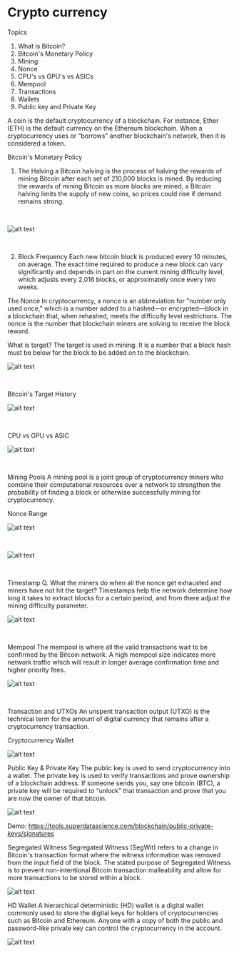 # Crypto currency

Topics
1. What is Bitcoin?
2. Bitcoin's Monetary Policy
3. Mining
4. Nonce
5. CPU's vs GPU's vs ASICs
6. Mempool
7. Transactions
8. Wallets
9. Public key and Private Key

A coin is the default cryptocurrency of a blockchain. For instance, Ether (ETH) is the default currency on the Ethereum blockchain. When a cryptocurrency uses or “borrows” another blockchain's network, then it is considered a token.

Bitcoin's Monetary Policy

1. The Halving
a Bitcoin halving is the process of halving the rewards of mining Bitcoin after each set of 210,000 blocks is mined. By reducing the rewards of mining Bitcoin as more blocks are mined, a Bitcoin halving limits the supply of new coins, so prices could rise if demand remains strong.
<br/>  

![alt text](https://github.com/bluntbrain/blockchain-notes/blob/main/cryptocurrency/images/halving.jpg?raw=true)

<br/> 


2. Block Frequency
Each new bitcoin block is produced every 10 minutes, on average. The exact time required to produce a new block can vary significantly and depends in part on the current mining difficulty level, which adjusts every 2,016 blocks, or approximately once every two weeks.

The Nonce
In cryptocurrency, a nonce is an abbreviation for "number only used once," which is a number added to a hashed—or encrypted—block in a blockchain that, when rehashed, meets the difficulty level restrictions. The nonce is the number that blockchain miners are solving to receive the block reward.

What is target?
The target is used in mining. It is a number that a block hash must be below for the block to be added on to the blockchain. 


![alt text](https://github.com/bluntbrain/blockchain-notes/blob/main/cryptocurrency/images/target.jpg?raw=true)

<br/> 

Bitcoin's Target History

![alt text](https://github.com/bluntbrain/blockchain-notes/blob/main/cryptocurrency/images/targetHistory.jpg?raw=true)

<br/> 

CPU vs GPU vs ASIC <br/> 

![alt text](https://github.com/bluntbrain/blockchain-notes/blob/main/cryptocurrency/images/asic.jpg?raw=true)

<br/> 

Mining Pools
A mining pool is a joint group of cryptocurrency miners who combine their computational resources over a network to strengthen the probability of finding a block or otherwise successfully mining for cryptocurrency.

Nonce Range


![alt text](https://github.com/bluntbrain/blockchain-notes/blob/main/cryptocurrency/images/nonceRange.jpg?raw=true)

<br/> 


![alt text](https://github.com/bluntbrain/blockchain-notes/blob/main/cryptocurrency/images/nonceRange2.jpg?raw=true)

<br/> 

Timestamp
Q. What the miners do when all the nonce get exhausted and miners have not hit the target?
Timestamps help the network determine how long it takes to extract blocks for a certain period, and from there adjust the mining difficulty parameter.



![alt text](https://github.com/bluntbrain/blockchain-notes/blob/main/cryptocurrency/images/timestamp.jpg?raw=true)

<br/> 

Mempool
The mempool is where all the valid transactions wait to be confirmed by the Bitcoin network. A high mempool size indicates more network traffic which will result in longer average confirmation time and higher priority fees. 


![alt text](https://github.com/bluntbrain/blockchain-notes/blob/main/cryptocurrency/images/mempool.jpg?raw=true)

<br/> 

Transaction and UTXOs
An unspent transaction output (UTXO) is the technical term for the amount of digital currency that remains after a cryptocurrency transaction.


Cryptocurrency Wallet

![alt text](https://github.com/bluntbrain/blockchain-notes/blob/main/cryptocurrency/images/wallet.jpg?raw=true)

Public Key & Private Key
The public key is used to send cryptocurrency into a wallet. The private key is used to verify transactions and prove ownership of a blockchain address. If someone sends you, say one bitcoin (BTC), a private key will be required to “unlock” that transaction and prove that you are now the owner of that bitcoin.


![alt text](https://github.com/bluntbrain/blockchain-notes/blob/main/cryptocurrency/images/privatekey.jpg?raw=true)

Demo: https://tools.superdatascience.com/blockchain/public-private-keys/signatures

Segregated Witness
Segregated Witness (SegWit) refers to a change in Bitcoin's transaction format where the witness information was removed from the input field of the block. The stated purpose of Segregated Witness is to prevent non-intentional Bitcoin transaction malleability and allow for more transactions to be stored within a block.


![alt text](https://github.com/bluntbrain/blockchain-notes/blob/main/cryptocurrency/images/segwit.jpg?raw=true)

HD Wallet
A hierarchical deterministic (HD) wallet is a digital wallet commonly used to store the digital keys for holders of cryptocurrencies such as Bitcoin and Ethereum. Anyone with a copy of both the public and password-like private key can control the cryptocurrency in the account.


![alt text](https://github.com/bluntbrain/blockchain-notes/blob/main/cryptocurrency/images/hdwallet.jpg?raw=true)